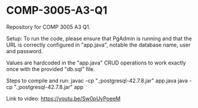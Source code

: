 # COMP-3005-A3-Q1
Repository for COMP 3005 A3 Q1.

Setup:
  To run the code, please ensure that PgAdmin is running and that the URL is
  correctly configured in "app.java", notable the database name, user and password.

  Values are hardcoded in the "app.java" CRUD operations to work exactly once 
  with the provided "db.sql" file.

Steps to compile and run:
  javac -cp ".;postgresql-42.7.8.jar" app.java
  java -cp ".;postgresql-42.7.8.jar" app

Link to video:
  https://youtu.be/Sw0pUyPoeeM